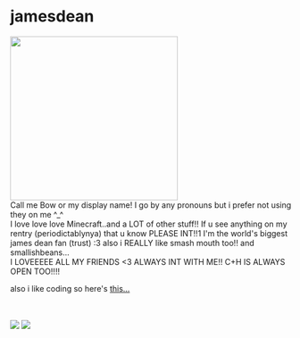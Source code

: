 # jamesdean
<img src="https://codehs.com/uploads/a83ce60dc31d23f4953f9fc73334ac8c" width="300" height="294">
<br>
Call me Bow or my display name!
I go by any pronouns but i prefer not using they on me ^_^
<br>
I love love love Minecraft..and a LOT of other stuff!!
If u see anything on my rentry (periodictablynya) that u know PLEASE INT!!1
I'm the world's biggest james dean fan (trust) :3 
also i REALLY like smash mouth too!!
and smallishbeans...
<br>
I LOVEEEEE ALL MY FRIENDS <3 ALWAYS INT WITH ME!!
C+H IS ALWAYS OPEN TOO!!!!
<br>
<p>also i like coding so here's <a href="https://chezzing.neocities.org">this...</a></p>
<br>
<br>
<img src="https://codehs.com/uploads/433549f997906dcefd9f70820b77b08c">
<img src="https://codehs.com/uploads/91dc022c0e8b29ebdde5c8f14d5fdd34">
